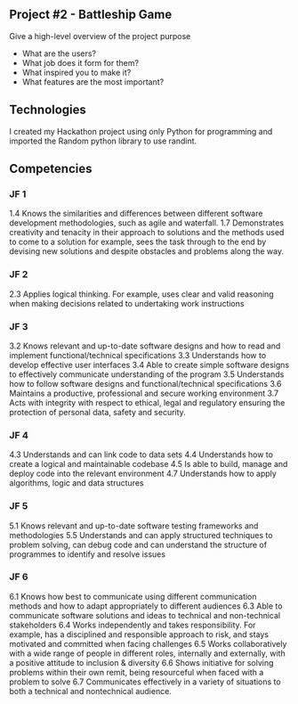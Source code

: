 ## Project #2 - Battleship Game
Give a high-level overview of the project purpose
- What are the users?
- What job does it form for them?
- What inspired you to make it?
- What features are the most important?

## Technologies
I created my Hackathon project using only Python for programming and imported the Random python library to use randint.

## Competencies
### JF 1
1.4 Knows the similarities and differences between different software development methodologies, such as agile and waterfall.
1.7 Demonstrates creativity and tenacity in their approach to solutions and the methods used to come to a solution for example, sees the task through to the end by devising new solutions and despite obstacles and problems along the way.

### JF 2
2.3 Applies logical thinking. For example, uses clear and valid reasoning when making decisions related to undertaking work instructions

### JF 3
3.2 Knows relevant and up-to-date software designs and how to read and implement functional/technical specifications
3.3 Understands how to develop effective user interfaces
3.4 Able to create simple software designs to effectively communicate understanding of the program
3.5 Understands how to follow software designs and functional/technical specifications
3.6 Maintains a productive, professional and secure working environment
3.7 Acts with integrity with respect to ethical, legal and regulatory ensuring the protection of personal data, safety and security.

### JF 4
4.3 Understands and can link code to data sets
4.4 Understands how to create a logical and maintainable codebase
4.5 Is able to build, manage and deploy code into the relevant environment
4.7 Understands how to apply algorithms, logic and data structures

### JF 5
5.1 Knows relevant and up-to-date software testing frameworks and methodologies
5.5 Understands and can apply structured techniques to problem solving, can debug code and can understand the structure of programmes to identify and resolve issues

### JF 6
6.1 Knows how best to communicate using different communication methods and how to adapt appropriately to different audiences
6.3 Able to communicate software solutions and ideas to technical and non-technical stakeholders
6.4 Works independently and takes responsibility. For example, has a disciplined and responsible approach to risk, and stays motivated and committed when facing challenges
6.5 Works collaboratively with a wide range of people in different roles, internally and externally, with a positive attitude to inclusion & diversity
6.6 Shows initiative for solving problems within their own remit, being resourceful when faced with a problem to solve
6.7 Communicates effectively in a variety of situations to both a technical and nontechnical audience.

